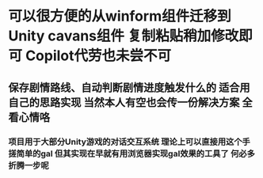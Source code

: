 # 可以很方便的从winform组件迁移到Unity cavans组件 复制粘贴稍加修改即可 Copilot代劳也未尝不可
## 保存剧情路线、自动判断剧情进度触发什么的 适合用自己的思路实现 当然本人有空也会传一份解决方案 全看心情咯
### 项目用于大部分Unity游戏的对话交互系统 理论上可以直接用这个手搓简单的gal 但其实现在早就有用浏览器实现gal效果的工具了 何必多折腾一步呢
